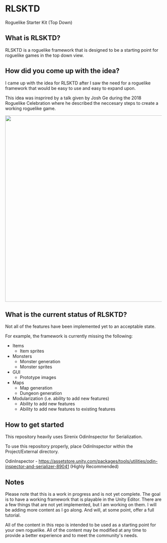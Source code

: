 # RLSKTD
Roguelike Starter Kit (Top Down)

## What is RLSKTD?
RLSKTD is a roguelike framework that is designed to be a starting point for roguelike games in the top down view.

## How did you come up with the idea?
I came up with the idea for RLSKTD after I saw the need for a roguelike framework that would be easy to use and easy to expand upon.

This idea was insprired by a talk given by Josh Ge during the 2018 Roguelike Celebration where he described the neccesary steps to create a working roguelike game.

<p align="center">
<img width="560" height="600" src="https://user-images.githubusercontent.com/59434446/141663933-73a48e8e-5d24-4726-9572-d87823ad5ebe.JPG">
</p>

## What is the current status of RLSKTD?
Not all of the features have been implemented yet to an acceptable state.

For example, the framework is currently missing the following:

- Items
    - Item sprites
- Monsters
    - Monster generation
    - Monster sprites
- GUI
    - Prototype images
- Maps
    - Map generation
    - Dungeon generation
- Modularization (i.e. ability to add new features)
    - Ability to add new features
    - Ability to add new features to existing features

## How to get started
This repository heavily uses Sirenix OdinInspector for Serialization.

To use this repository properly, place OdinInspector within the Project/External directory.

OdinInspector - https://assetstore.unity.com/packages/tools/utilities/odin-inspector-and-serializer-89041 (Highly Recommended)

## Notes
Please note that this is a work in progress and is not yet complete.
The goal is to have a working framework that is playable in the Unity Editor.
There are a few things that are not yet implemented, but I am working on them.
I will be adding more content as I go along.
And will, at some point, offer a full tutorial.

All of the content in this repo is intended to be used as a starting point for your own roguelike.
All of the content may be modified at any time to provide a better experience and to meet the community's needs.
